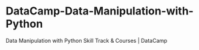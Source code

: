 # DataCamp-Data-Manipulation-with-Python
Data Manipulation with Python Skill Track &amp; Courses | DataCamp
